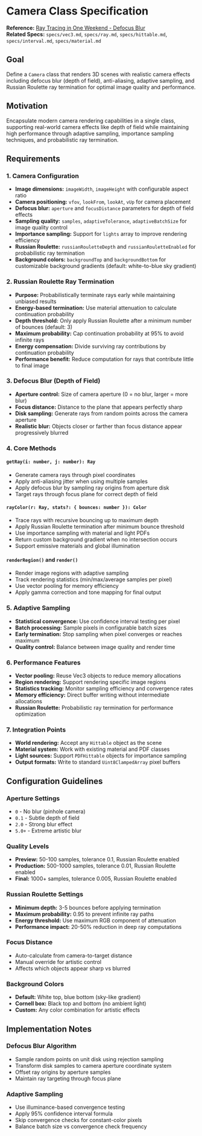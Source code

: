 # Camera Class Specification

**Reference:** [Ray Tracing in One Weekend - Defocus Blur](https://raytracing.github.io/books/RayTracingInOneWeekend.html#defocusblur)  
**Related Specs:** `specs/vec3.md`, `specs/ray.md`, `specs/hittable.md`, `specs/interval.md`, `specs/material.md`

## Goal

Define a `Camera` class that renders 3D scenes with realistic camera effects including defocus blur (depth of field), anti-aliasing, adaptive sampling, and Russian Roulette ray termination for optimal image quality and performance.

## Motivation

Encapsulate modern camera rendering capabilities in a single class, supporting real-world camera effects like depth of field while maintaining high performance through adaptive sampling, importance sampling techniques, and probabilistic ray termination.

## Requirements

### 1. Camera Configuration
- **Image dimensions:** `imageWidth`, `imageHeight` with configurable aspect ratio
- **Camera positioning:** `vfov`, `lookFrom`, `lookAt`, `vUp` for camera placement
- **Defocus blur:** `aperture` and `focusDistance` parameters for depth of field effects
- **Sampling quality:** `samples`, `adaptiveTolerance`, `adaptiveBatchSize` for image quality control
- **Importance sampling:** Support for `lights` array to improve rendering efficiency
- **Russian Roulette:** `russianRouletteDepth` and `russianRouletteEnabled` for probabilistic ray termination
- **Background colors:** `backgroundTop` and `backgroundBottom` for customizable background gradients (default: white-to-blue sky gradient)

### 2. Russian Roulette Ray Termination
- **Purpose:** Probabilistically terminate rays early while maintaining unbiased results
- **Energy-based termination:** Use material attenuation to calculate continuation probability
- **Depth threshold:** Only apply Russian Roulette after a minimum number of bounces (default: 3)
- **Maximum probability:** Cap continuation probability at 95% to avoid infinite rays
- **Energy compensation:** Divide surviving ray contributions by continuation probability
- **Performance benefit:** Reduce computation for rays that contribute little to final image

### 3. Defocus Blur (Depth of Field)
- **Aperture control:** Size of camera aperture (0 = no blur, larger = more blur)
- **Focus distance:** Distance to the plane that appears perfectly sharp
- **Disk sampling:** Generate rays from random points across the camera aperture
- **Realistic blur:** Objects closer or farther than focus distance appear progressively blurred

### 4. Core Methods

#### `getRay(i: number, j: number): Ray`
- Generate camera rays through pixel coordinates
- Apply anti-aliasing jitter when using multiple samples
- Apply defocus blur by sampling ray origins from aperture disk
- Target rays through focus plane for correct depth of field

#### `rayColor(r: Ray, stats?: { bounces: number }): Color`
- Trace rays with recursive bouncing up to maximum depth
- Apply Russian Roulette termination after minimum bounce threshold
- Use importance sampling with material and light PDFs
- Return custom background gradient when no intersection occurs
- Support emissive materials and global illumination

#### `renderRegion()` and `render()`
- Render image regions with adaptive sampling
- Track rendering statistics (min/max/average samples per pixel)
- Use vector pooling for memory efficiency
- Apply gamma correction and tone mapping for final output

### 5. Adaptive Sampling
- **Statistical convergence:** Use confidence interval testing per pixel
- **Batch processing:** Sample pixels in configurable batch sizes
- **Early termination:** Stop sampling when pixel converges or reaches maximum
- **Quality control:** Balance between image quality and render time

### 6. Performance Features
- **Vector pooling:** Reuse Vec3 objects to reduce memory allocations
- **Region rendering:** Support rendering specific image regions
- **Statistics tracking:** Monitor sampling efficiency and convergence rates
- **Memory efficiency:** Direct buffer writing without intermediate allocations
- **Russian Roulette:** Probabilistic ray termination for performance optimization

### 7. Integration Points
- **World rendering:** Accept any `Hittable` object as the scene
- **Material system:** Work with existing material and PDF classes
- **Light sources:** Support `PDFHittable` objects for importance sampling
- **Output formats:** Write to standard `Uint8ClampedArray` pixel buffers

## Configuration Guidelines

### Aperture Settings
- `0` - No blur (pinhole camera)
- `0.1` - Subtle depth of field
- `2.0` - Strong blur effect
- `5.0+` - Extreme artistic blur

### Quality Levels
- **Preview:** 50-100 samples, tolerance 0.1, Russian Roulette enabled
- **Production:** 500-1000 samples, tolerance 0.01, Russian Roulette enabled
- **Final:** 1000+ samples, tolerance 0.005, Russian Roulette enabled

### Russian Roulette Settings
- **Minimum depth:** 3-5 bounces before applying termination
- **Maximum probability:** 0.95 to prevent infinite ray paths
- **Energy threshold:** Use maximum RGB component of attenuation
- **Performance impact:** 20-50% reduction in deep ray computations

### Focus Distance
- Auto-calculate from camera-to-target distance
- Manual override for artistic control
- Affects which objects appear sharp vs blurred

### Background Colors
- **Default:** White top, blue bottom (sky-like gradient)
- **Cornell box:** Black top and bottom (no ambient light)
- **Custom:** Any color combination for artistic effects

## Implementation Notes

### Defocus Blur Algorithm
- Sample random points on unit disk using rejection sampling
- Transform disk samples to camera aperture coordinate system
- Offset ray origins by aperture samples
- Maintain ray targeting through focus plane

### Adaptive Sampling
- Use illuminance-based convergence testing
- Apply 95% confidence interval formula
- Skip convergence checks for constant-color pixels
- Balance batch size vs convergence check frequency
